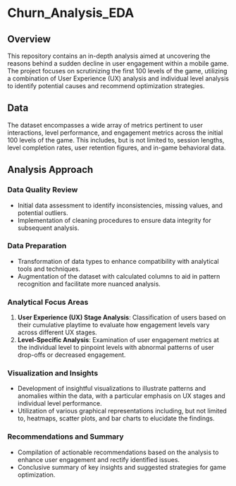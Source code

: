 # Churn_Analysis_EDA

## Overview
This repository contains an in-depth analysis aimed at uncovering the reasons behind a sudden decline in user engagement within a mobile game. The project focuses on scrutinizing the first 100 levels of the game, utilizing a combination of User Experience (UX) analysis and individual level analysis to identify potential causes and recommend optimization strategies.

## Data
The dataset encompasses a wide array of metrics pertinent to user interactions, level performance, and engagement metrics across the initial 100 levels of the game. This includes, but is not limited to, session lengths, level completion rates, user retention figures, and in-game behavioral data.

## Analysis Approach

### Data Quality Review
- Initial data assessment to identify inconsistencies, missing values, and potential outliers.
- Implementation of cleaning procedures to ensure data integrity for subsequent analysis.

### Data Preparation
- Transformation of data types to enhance compatibility with analytical tools and techniques.
- Augmentation of the dataset with calculated columns to aid in pattern recognition and facilitate more nuanced analysis.

### Analytical Focus Areas
1. **User Experience (UX) Stage Analysis**: Classification of users based on their cumulative playtime to evaluate how engagement levels vary across different UX stages.
2. **Level-Specific Analysis**: Examination of user engagement metrics at the individual level to pinpoint levels with abnormal patterns of user drop-offs or decreased engagement.

### Visualization and Insights
- Development of insightful visualizations to illustrate patterns and anomalies within the data, with a particular emphasis on UX stages and individual level performance.
- Utilization of various graphical representations including, but not limited to, heatmaps, scatter plots, and bar charts to elucidate the findings.

### Recommendations and Summary
- Compilation of actionable recommendations based on the analysis to enhance user engagement and rectify identified issues.
- Conclusive summary of key insights and suggested strategies for game optimization.
